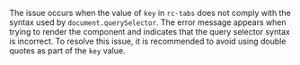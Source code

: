 The issue occurs when the value of `key` in `rc-tabs` does not comply with the syntax used by `document.querySelector`. The error message appears when trying to render the component and indicates that the query selector syntax is incorrect. To resolve this issue, it is recommended to avoid using double quotes as part of the `key` value.
